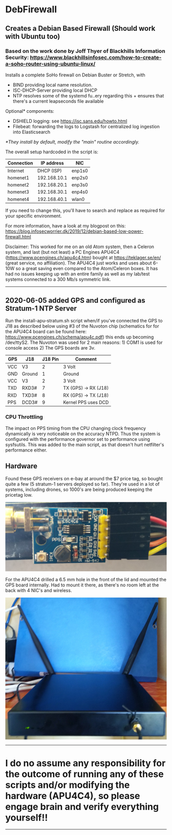 # DebFirewall
## Creates a Debian Based Firewall (Should work with Ubuntu too)

### Based on the work done by Joff Thyer of Blackhills Information Security: https://www.blackhillsinfosec.com/how-to-create-a-soho-router-using-ubuntu-linux/

Installs a complete SoHo firewall on Debian Buster or Stretch, with
 - BIND providing local name resolution.
 - ISC-DHCP-Server providing local DHCP
 - NTP resolves some of the systemd fu..ery regarding this + ensures that there's a current leapseconds file available

Optional* components:
 - DSHIELD logging: see https://isc.sans.edu/howto.html
 - Filebeat: forwarding the logs to Logstash for centralized log ingestion into Elasticsearch

 _*They install by default, modify the "main" routine accordingly._

The overall setup hardcoded in the script is:

| Connection | IP address     | NIC    |
| ---------- | -------------- | ------ | 
| Internet   | DHCP (ISP)     | enp1s0 |
| homenet1   | 192.168.10.1   | enp2s0 |
| homenet2   | 192.168.20.1   | enp3s0 |                                                
| homenet3   | 192.168.30.1   | enp4s0 |
| homenet4   | 192.168.40.1   | wlan0  |

If you need to change this, you'll have to search and replace as required for your specific environment.

For more information, have a look at my blogpost on this: https://blog.infosecworrier.dk/2019/12/debian-based-low-power-firewall.html

Disclaimer: This worked for me on an old Atom system, then a Celeron system, and last (but not least) a PC Engines APU4C4 (https://www.pcengines.ch/apu4c4.htm) bought at https://teklager.se/en/ (great service, no affiliation). The APU4C4 just works and uses about 6-10W so a great saving even compared to the Atom/Celeron boxes. It has had no issues keeping up with an entire family as well as my lab/test systems connected to a 300 Mb/s symmetric link.

______

## 2020-06-05 added GPS and configured as Stratum-1 NTP Server ##

Run the install-apu-stratum.sh script when/if you've connected the GPS to J18 as described below using #3 of the Nuvoton chip (schematics for for the APU4C4 board can be found here: https://www.pcengines.ch/schema/apu4c.pdf) this ends up becoming /dev/ttyS2.
The Nuvoton was used for 2 main reasons: 1) COM1 is used for console access 2) The GPS boards are 3v.


| GPS     | J18     | J18 Pin  | Comment                 |
| ------- | ------- | -------- | ----------------------- | 
| VCC     | V3      | 2        |  3 Volt                 |
| GND     | Ground  | 1        |  Ground                 |
| VCC     | V3      | 2        |  3 Volt                 |
| TXD     | RXD3#   | 7        |  TX (GPS) -> RX (J18)   |                                                
| RXD     | TXD3#   | 8        |  RX (GPS) -> TX (J18)   |
| PPS     | DCD3#   | 9        |  Kernel PPS uses DCD    |


### CPU Throttling ###

The impact on PPS timing from the CPU changing clock frequency dynamically is very noticeable on the accuracy NTPD. Thus the system is configured with the performance governor set to performance using sysfsutils. This was added to the main script, as that doesn't hurt netfilter's performance either.

## Hardware ##

Found these GPS receivers on e-bay at around the $7 price tag, so bought quite a few (5 stratum-1 servers deployed so far). They're used in a lot of systems, including drones, so 1000's are being produced keeping the pricetag low.

![alt text](./gps.png "GPS Ublox7")

For the APU4C4 drilled a 6.5 mm hole in the front of the lid and mounted the GPS board internally. Had to mount it there, as there's no room left at the back with 4 NIC's and wireless.

![alt text](./apu-front-gps.jpg "APU with GPS")

____
# I do no assume any responsibility for the outcome of running any of these scripts and/or modifying the hardware (APU4C4), so please engage brain and verify everything yourself!! #
____
